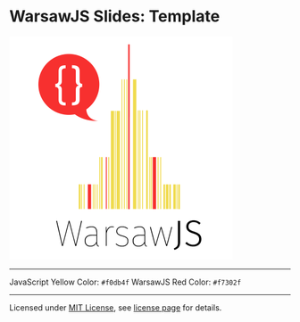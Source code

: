 # WarsawJS Slides: Template

![Logo](/pictures/logo/logo-light.png)

---

JavaScript Yellow Color: `#f0db4f`
WarsawJS Red Color: `#f7302f`

---

Licensed under [MIT License](http://en.wikipedia.org/wiki/MIT_License), see [license page](https://github.com/shower/shower/wiki/MIT-License) for details.
